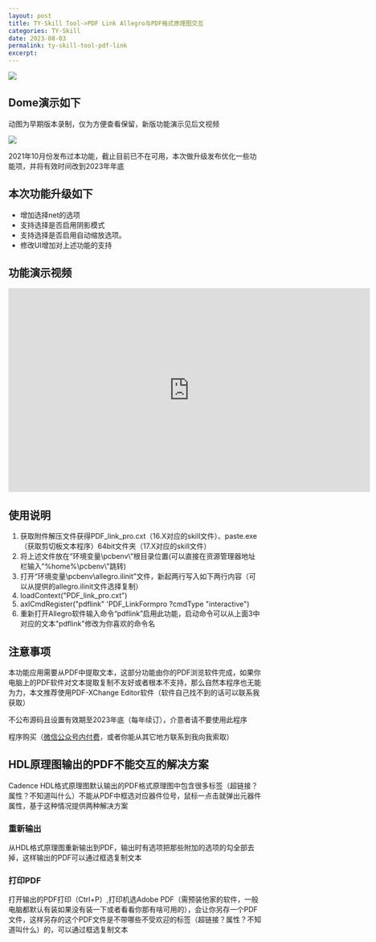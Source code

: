 ```yaml
---
layout: post
title: TY-Skill Tool->PDF Link Allegro与PDF格式原理图交互
categories: TY-Skill
date: 2023-08-03
permalink: ty-skill-tool-pdf-link
excerpt: 
---
```


![](https://a1024.synology.me:222/images/blog2023/PDFlink.jpg)

Dome演示如下
--------

动图为早期版本录制，仅为方便查看保留，新版功能演示见后文视频

![](http://a1024.synology.me:222/images/blog2022/PDF_link.gif)

2021年10月份发布过本功能，截止目前已不在可用，本次做升级发布优化一些功能项，并将有效时间改到2023年年底

**本次功能升级如下**
------------

*   增加选择net的选项
*   支持选择是否启用阴影模式
*   支持选择是否启用自动缩放选项。
*   修改UI增加对上述功能的支持

**功能演示视频**
----------

<iframe width="720" height="405" frameborder="0" src="https://www.ixigua.com/iframe/7184736280834474499?autoplay=0" referrerpolicy="unsafe-url" allowfullscreen></iframe>

使用说明
----

1.  获取附件解压文件获得PDF\_link\_pro.cxt（16.X对应的skill文件）、paste.exe（获取剪切板文本程序）64bit文件夹（17.X对应的skill文件）
2.  将上述文件放在“环境变量\\pcbenv\\”根目录位置(可以直接在资源管理器地址栏输入”%home%\\pcbenv\\”跳转)
3.  打开“环境变量\\pcbenv\\allegro.ilinit”文件，新起两行写入如下两行内容（可以从提供的allegro.ilinit文件选择复制）
4.  loadContext("PDF\_link\_pro.cxt")
5.  axlCmdRegister("pdflink" 'PDF\_LinkFormpro ?cmdType "interactive")
6.  重新打开Allegro软件输入命令“pdflink”启用此功能，启动命令可以从上面3中对应的文本"pdflink"修改为你喜欢的命令名

**注意事项**
--------

本功能应用需要从PDF中提取文本，这部分功能由你的PDF浏览软件完成，如果你电脑上的PDF软件对文本提取复制不友好或者根本不支持，那么自然本程序也无能为力，本文推荐使用PDF-XChange Editor软件（软件自己找不到的话可以联系我获取）

不公布源码且设置有效期至2023年底（每年续订），介意者请不要使用此程序

程序购买（[微信公众号内付费](https://mp.weixin.qq.com/s?__biz=MzI2NDQxMjg4NA==&mid=2247484489&idx=1&sn=188b868958a00c8d8bdfce6b5b15aa65&chksm=eaac4ff2dddbc6e48ac83f51abf4e9b6adf1862371106df65a0be9ffdef224a18c4f0f6f2754&mpshare=1&scene=1&srcid=0105QnYGVxcDfHsTPqYwKdc8&sharer_sharetime=1672880960354&sharer_shareid=8871ab4cf08cc6a220f3a092588c518c#rd)，或者你能从其它地方联系到我向我索取）

HDL原理图输出的PDF不能交互的解决方案
---------------------

Cadence HDL格式原理图默认输出的PDF格式原理图中包含很多标签（超链接？属性？不知道叫什么）不能从PDF中框选对应器件位号，鼠标一点击就弹出元器件属性，基于这种情况提供两种解决方案

### 重新输出

从HDL格式原理图重新输出到PDF，输出时有选项把那些附加的选项的勾全部去掉，这样输出的PDF可以通过框选复制文本

### 打印PDF

打开输出的PDF打印（Ctrl+P）,打印机选Adobe PDF（需预装他家的软件，一般电脑都默认有装如果没有装一下或者看看你那有啥可用的），会让你另存一个PDF文件，这样另存的这个PDF文件是不带哪些不受欢迎的标签（超链接？属性？不知道叫什么）的，可以通过框选复制文本